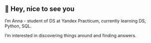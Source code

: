 💛 Hey, nice to see you
-
   I’m Anna - student of DS at Yandex Practicum, currently learning DS, Python, SQL. 

   I’m interested in discovering things around and finding answers.

<!---
Annawin88/Annawin88 is a ✨ special ✨ repository because its `README.md` (this file) appears on your GitHub profile.
You can click the Preview link to take a look at your changes.
--->
